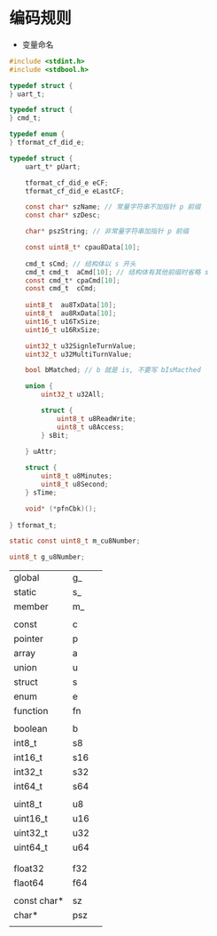 # 编码规则

* 变量命名

```c
#include <stdint.h>
#include <stdbool.h>

typedef struct {
} uart_t;

typedef struct {
} cmd_t;

typedef enum {
} tformat_cf_did_e;

typedef struct {
    uart_t* pUart;

    tformat_cf_did_e eCF;
    tformat_cf_did_e eLastCF;

    const char* szName; // 常量字符串不加指针 p 前缀
    const char* szDesc;

    char* pszString; // 非常量字符串加指针 p 前缀

    const uint8_t* cpau8Data[10];
    
    cmd_t sCmd; // 结构体以 s 开头
    cmd_t cmd_t  aCmd[10]; // 结构体有其他前缀时省略 s
    const cmd_t* cpaCmd[10];
    const cmd_t  cCmd;
    
    uint8_t  au8TxData[10];
    uint8_t  au8RxData[10];
    uint16_t u16TxSize;
    uint16_t u16RxSize;

    uint32_t u32SignleTurnValue;
    uint32_t u32MultiTurnValue;

    bool bMatched; // b 就是 is, 不要写 bIsMacthed 

    union {
        uint32_t u32All;

        struct {
            uint8_t u8ReadWrite;
            uint8_t u8Access;
        } sBit;

    } uAttr;
    
    struct {
        uint8_t u8Minutes;
        uint8_t u8Second;
    } sTime;

    void* (*pfnCbk)();
    
} tformat_t;

static const uint8_t m_cu8Number;

uint8_t g_u8Number;
```

|             |      |      |
| ----------- | ---- | ---- |
| global      | g_   |      |
| static      | s_   |      |
| member      | m_   |      |
|             |      |      |
| const       | c    |      |
| pointer     | p    |      |
| array       | a    |      |
| union       | u    |      |
| struct      | s    |      |
| enum        | e    |      |
| function    | fn   |      |
|             |      |      |
| boolean     | b    |      |
| int8_t      | s8   |      |
| int16_t     | s16  |      |
| int32_t     | s32  |      |
| int64_t     | s64  |      |
|             |      |      |
| uint8_t     | u8   |      |
| uint16_t    | u16  |      |
| uint32_t    | u32  |      |
| uint64_t    | u64  |      |
|             |      |      |
|             |      |      |
| float32     | f32  |      |
| flaot64     | f64  |      |
|             |      |      |
| const char* | sz   |      |
| char*       | psz  |      |
|             |      |      |

